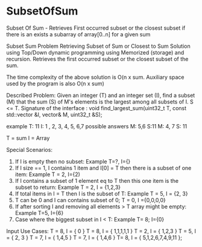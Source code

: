 # SubsetOfSum
 Subset Of Sum - Retrieves First occurred subset or the closest subset if there is an exists a subarray of array[0..n] for a given sum


Subset Sum Problem Retrieving Subset of Sum or Closest to Sum
Solution using Top/Down dynamic programming using Memorized (storage) and recursion.
Retrieves the first occurred subset or the closest subset of the sum.

The time complexity of the above solution is O(n x sum. Auxiliary space used by the program is also O(n x sum)

Described Problem:
Given an integer (T) and an integer set (I), find a subset (M) that the sum (S) of M's elements is the largest among all subsets of I. S <= T. Signature of the interface : void find_largest_sum(uint32_t T, const std::vector &I, vector& M, uint32_t &S); 

example 
T: 11 
I: 1 , 2, 3, 4, 5, 6,7 
possible answers 
M: 5,6 S:11 
M: 4, 7 
S: 11

T = sum
I = Array

Special Scenarios:
1. If I is empty then no subset: Example T=?, I={}
2. If I size == 1, I contains 1 item and I[0] = T then there is a subset of one item: Example T = 2, I={2)
3. If I contains a subset of 1 element eq to T then this one item is the subset to return: Example T = 2, I = {1,2,3}
4. If total items in I = T then I is the subset of T: Example T = 5, I = {2, 3}
5. T can be 0 and I can contains subset of 0; T = 0, I ={0,0,0,0} 
6. If after sorting I and removing all elements > T array might be empty: Example T=5, I={6}
7. Case where the biggest subset in I < T: Example T= 8; I={0}

Input Use Cases:
T = 8, I = { 0 }
T = 8, I = { 1,1,1,1,1 }
T = 2, I = { 1,2,3 }
T = 5, I = { 2, 3 }
T = 7, I = { 1,4,5 }
T = 7, I = { 1,4,6 }
T= 8, I = { 5,1,2,6,7,4,9,11 };


